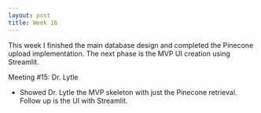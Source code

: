 ```yaml
---
layout: post
title: Week 16
---
```


This week I finished the main database design and completed the Pinecone upload implementation. The next phase is the MVP UI creation using Streamlit.


Meeting #15: Dr. Lytle 
  - Showed Dr. Lytle the MVP skeleton with just the Pinecone retrieval. Follow up is the UI with Streamlit.